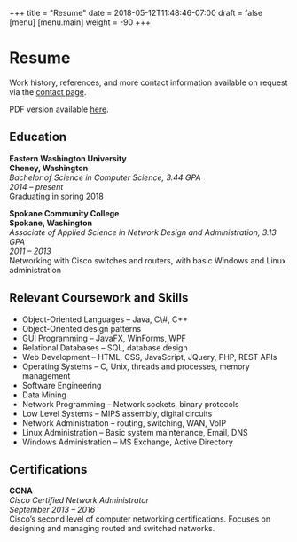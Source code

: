 +++
title = "Resume"
date = 2018-05-12T11:48:46-07:00
draft = false
[menu]
	[menu.main]
	weight = -90
+++

<div class="jumbotron">
	<h1>Resume</h1>
	<p>
		Work history, references, and more contact information available on request via the
		<a href="contact.html">contact page</a>.
	</p>
	<p>
		PDF version available
		<a href="NeilBrommer-WebResume.pdf">here</a>.
	</p>
</div>

<h2>Education</h2>
<p>
	<div class="row">
		<div class="col-sm-8">
			<b>Eastern Washington University</b>
		</div>
		<div class="col-sm-4">
			<b class="float-sm-right">Cheney, Washington</b>
		</div>
	</div>
	<div class="row">
		<div class="col-sm-8">
			<i>Bachelor of Science in Computer Science, 3.44 GPA</i>
		</div>
		<div class="col-sm-4">
			<i class="float-sm-right">2014 &ndash; present</i>
		</div>
	</div>
	Graduating in spring 2018
</p>
<p>
	<div class="row">
		<div class="col-sm-8">
			<b>Spokane Community College</b>
		</div>
		<div class="col-sm-4">
			<b class="float-sm-right">Spokane, Washington</b>
		</div>
	</div>
	<div class="row">
		<div class="col-sm-8">
			<i>Associate of Applied Science in Network Design and Administration, 3.13 GPA</i>
		</div>
		<div class="col-sm-4">
			<i class="float-sm-right">2011 &ndash; 2013</i>
		</div>
	</div>
	Networking with Cisco switches and routers, with basic Windows and Linux administration
</p>

<h2>Relevant Coursework and Skills</h2>
<ul class="row">
	<li class="col-md-6">Object-Oriented Languages &ndash; Java, C\#, C++</li>
	<li class="col-md-6">Object-Oriented design patterns</li>
	<li class="col-md-6">GUI Programming &ndash; JavaFX, WinForms, WPF</li>
	<li class="col-md-6">Relational Databases &ndash; SQL, database design</li>
	<li class="col-md-6">Web Development &ndash; HTML, CSS, JavaScript, JQuery, PHP, REST APIs</li>
	<li class="col-md-6">Operating Systems &ndash; C, Unix, threads and processes, memory management</li>
	<li class="col-md-6">Software Engineering</li>
	<li class="col-md-6">Data Mining</li>
	<li class="col-md-6">Network Programming &ndash; Network sockets, binary protocols</li>
	<li class="col-md-6">Low Level Systems &ndash; MIPS assembly, digital circuits</li>
	<li class="col-md-6">Network Administration &ndash; routing, switching, WAN, VoIP</li>
	<li class="col-md-6">Linux Administration &ndash; Basic system maintenance, Email, DNS</li>
	<li class="col-md-6">Windows Administration &ndash; MS Exchange, Active Directory</li>
</ul>

<h2>Certifications</h2>
<p>
	<div style="font-weight: bold;">CCNA</div>
	<div class="row">
		<div class="col-sm-8">
			<i>Cisco Certified Network Administrator</i>
		</div>
		<div class="col-sm-4">
			<i class="float-sm-right">September 2013 &ndash; 2016</i>
		</div>
	</div>
	Cisco’s second level of computer networking certifications. Focuses on designing and managing routed and switched networks.
</p>
